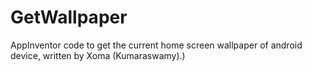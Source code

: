 # GetWallpaper
AppInventor code to get the current home screen wallpaper of android device, written by Xoma (Kumaraswamy).)
